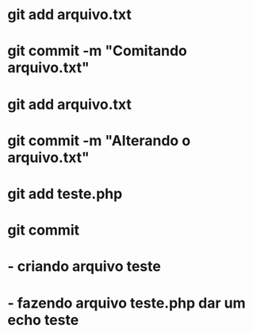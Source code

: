 # git add arquivo.txt
# git commit -m "Comitando arquivo.txt"
# git add arquivo.txt
# git commit -m "Alterando o arquivo.txt"
# git add teste.php
# git commit
# - criando arquivo teste
# - fazendo arquivo teste.php dar um echo teste
